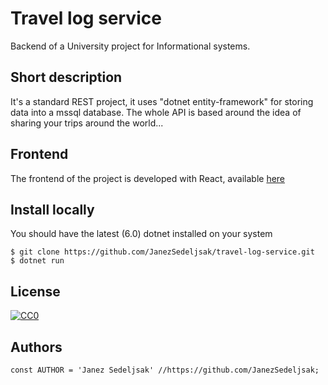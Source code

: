 # Travel log service
Backend of a University project for Informational systems.

## Short description
It's a standard REST project, it uses "dotnet entity-framework" for storing data into a mssql database.
The whole API is based around the idea of sharing your trips around the world...

## Frontend
The frontend of the project is developed with React, available [here](https://github.com/JanezSedeljsak/travel-log-service-client)

## Install locally
You should have the latest (6.0) dotnet installed on your system
```terminal
$ git clone https://github.com/JanezSedeljsak/travel-log-service.git
$ dotnet run
```

## License

[![CC0](https://licensebuttons.net/p/zero/1.0/88x31.png)](https://creativecommons.org/publicdomain/zero/1.0/)

## Authors

```JS
const AUTHOR = 'Janez Sedeljsak' //https://github.com/JanezSedeljsak;
```
